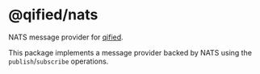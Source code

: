 # @qified/nats

NATS message provider for [qified](https://github.com/jaredwray/qified).

This package implements a message provider backed by NATS using the `publish`/`subscribe` operations.
